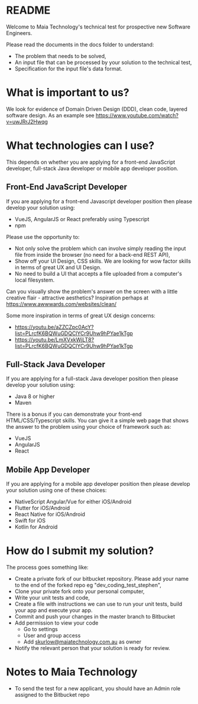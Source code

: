 # README

Welcome to Maia Technology's technical test for prospective new Software Engineers.

Please read the documents in the docs folder to understand:

* The problem that needs to be solved,
* An input file that can be processed by your solution to the technical test,
* Specification for the input file's data format.

# What is important to us?

We look for evidence of Domain Driven Design (DDD), clean code, layered software design. As an example see https://www.youtube.com/watch?v=uwJRrJ2Hwqg

# What technologies can I use?

This depends on whether you are applying for a front-end JavaScript developer, full-stack Java developer or mobile app developer position.

## Front-End JavaScript Developer

If you are applying for a front-end Javascript developer position then please develop your solution using:

* VueJS, AngularJS or React preferably using Typescript
* npm

Please use the opportunity to:

* Not only solve the problem which can involve simply reading the input file from inside the browser (no need for a back-end REST API),
* Show off your UI Design, CSS skills. We are looking for wow factor skills in terms of great UX and UI Design.
* No need to build a UI that accepts a file uploaded from a computer's local filesystem.

Can you visually show the problem's answer on the screen with a little creative flair - attractive aesthetics? Inspiration perhaps at https://www.awwwards.com/websites/clean/

Some more inspiration in terms of great UX design concerns:

* https://youtu.be/aZZCZpc0AcY?list=PLrcfK6BQWuGDQClYCr9Uhw9hPYae1kTgp
* https://youtu.be/LmXVxkWjLT8?list=PLrcfK6BQWuGDQClYCr9Uhw9hPYae1kTgp

## Full-Stack Java Developer

If you are applying for a full-stack Java developer position then please develop your solution using:

* Java 8 or higher
* Maven

There is a bonus if you can demonstrate your front-end HTML/CSS/Typescript skills.
You can give it a simple web page that shows the answer to the problem using your choice of framework such as:

* VueJS
* AngularJS
* React

## Mobile App Developer

If you are applying for a mobile app developer position then please develop your solution using one of these choices:

* NativeScript Angular/Vue for either iOS/Android
* Flutter for iOS/Android
* React Native for iOS/Android
* Swift for iOS
* Kotlin for Android

# How do I submit my solution?

The process goes something like:

* Create a private fork of our bitbucket repository. Please add your name to the end of the forked repo eg "dev_coding_test_stephen",
* Clone your private fork onto your personal computer,
* Write your unit tests and code,
* Create a file with instructions we can use to run your unit tests, build your app and execute your app.
* Commit and push your changes in the master branch to Bitbucket
* Add permission to view your code
	 * Go to settings 
	 * User and group access 
	 * Add skurlow@maiatechnology.com.au as owner 
* Notify the relevant person that your solution is ready for review.

# Notes to Maia Technology

* To send the test for a new applicant, you should have an Admin role assigned to the Bitbucket repo
